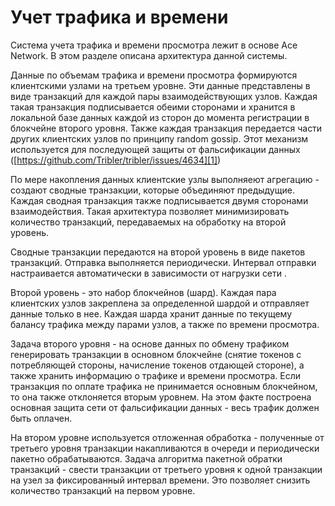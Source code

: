 # Учет трафика и времени

Система учета трафика и времени просмотра лежит в основе Ace Network.
В этом разделе описана архитектура данной системы.

Данные по объемам трафика и времени просмотра формируются клиентскими узлами на третьем уровне.
Эти данные представлены в виде транзакций для каждой пары взаимодействующих узлов.
Каждая такая транзакция подписывается обеими сторонами и хранится в локальной базе данных каждой из сторон до момента регистрации в блокчейне второго уровня. Также каждая транзакция передается части других клиентских узлов по принципу random gossip. Этот механизм используется для последующей защиты от фальсификации данных ([https://github.com/Tribler/tribler/issues/4634][1])

По мере накопления данных клиентские узлы выполняеют агрегацию - создают сводные транзакции, которые объединяют предыдущие.
Каждая сводная транзакция также подписывается двумя сторонами взаимодействия. Такая архитектура позволяет минимизировать количество транзакций, передаваемых на обработку на второй уровень.

Сводные транзакции передаются на второй уровень в виде пакетов транзакций.
Отправка выполняется периодически.
Интервал отправки настраивается автоматически в зависимости от нагрузки сети .

Второй уровень - это набор блокчейнов (шард).
Каждая пара клиентских узлов закреплена за определенной шардой и отправляет данные только в нее.
Каждая шарда хранит данные по текущему балансу трафика между парами узлов, а также по времени просмотра.

Задача второго уровня - на основе данных по обмену трафиком генерировать транзакции в основном блокчейне (снятие токенов с потребляющей стороны, начисление токенов отдающей стороне), а также хранить информацию о трафике и времени просмотра. Если транзакция по оплате трафика не принимается основным блокчейном, то она также отклоняется вторым уровнем. На этом факте построена основная защита сети от фальсификации данных - весь трафик должен быть оплачен.

На втором уровне используется отложенная обработка - полученные от третьего уровня транзакции накапливаются в очереди и периодически пакетно обрабатываются. Задача алгоритма пакетной обратки транзакций - свести транзакции от третьего уровня к одной транзакции на узел за фиксированный интервал времени. Это позволяет снизить количество транзакций на первом уровне.

[1]: https://github.com/Tribler/tribler/issues/4634